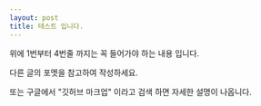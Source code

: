```yaml
---
layout: post
title: 테스트 입니다.
---
```


위에 1번부터 4번줄  까지는  꼭 들어가야 하는 내용 입니다.

다른 글의 포멧을 참고하여 작성하세요.

또는 구글에서 "깃허브 마크업" 이라고 검색 하면 자세한 설명이 나옵니다.
